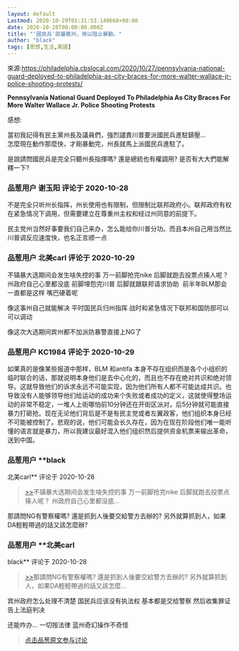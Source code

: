 ```yaml
---
layout: default
Lastmod: 2020-10-29T01:31:53.140668+00:00
date: 2020-10-28T00:00:00.000Z
title: "'國民兵'部屬賓州，用以阻止暴動。"
author: "black"
tags: [思想,生活,美國]
---
```


來源:https://philadelphia.cbslocal.com/2020/10/27/pennsylvania-national-guard-deployed-to-philadelphia-as-city-braces-for-more-walter-wallace-jr-police-shooting-protests/  
  
**Pennsylvania National Guard Deployed To Philadelphia As City Braces For More Walter Wallace Jr. Police Shooting Protests**  
  
感想:  
  
當初我記得有民主黨州長及議員們，強烈譴責川普要派國民兵進駐鎮壓...  
怎麼現在動作那麼快，才剛暴動完，州長就馬上派國民兵進駐了。  
  
是說請問國民兵是完全只聽州長指揮嗎? 還是總統也有權調用? 是否有大大們能解釋一下?

            
### 品葱用户 **谢玉阳** 评论于 2020-10-28
        
不是完全只听州长指挥，州长使用也有限制，但限制比联邦政府小。联邦政府有权在紧急情况下调用，但需要建立在尊重州主权和经过州同意的前提下。  
  
民主党州当然好事要我们自己来办，怎么能给你川普分功。而且本州自己用当然比川普调反应速度快，也名正言顺一点
        


            
### 品葱用户 **北美carl** 评论于 2020-10-29
        
不镇暴大选期间会发生啥失控的事 万一前脚抢完nike 后脚就跑去投票点揍人呢？ 州政府自己心里都没底 前脚埋怨完川普 后脚就跟联邦请求协助  前半年BLM那会一直都是这样 嘴巴硬着呢  
  
像这事州自己就能解决 平时国民兵归州指挥 战时和紧急情况下联邦和国防部可以可以调动  
  
像这次大选期间宾州都不加派防暴警直接上NG了
        


            
### 品葱用户 **KC1984** 评论于 2020-10-29
        
如果真的是像某些报道中那样，BLM 和antifa 本身不存在组织而是各个小组织的临时联合的话，那就说明本身他们是去中心化的，而且也不存在绝对共识和绝对领导。这就导致他们的诉求永远不可能实现，因为他们所有人都不可能达成共识。也导致没有人能够领导他们给运动的成功来个失败或者成功的定义，这就使得整场运动的非常不稳定，一堆人上街哪怕前10分钟还在开街区派对，后5分钟就可能直接暴力打砸抢。现在无论他们背后是不是有民主党或者左翼政客，他们组织本身已经不可能被控制了。悲观的说，他们可能会长久存在，因为在现在阶段他们唯一能听懂的语言就是暴力，所以我建议最好混入他们组织然后提供资金机票来输出革命，送到中国。
        


            
### 品葱用户 **black 
北美carl** 评论于 2020-10-28
        
> [\>>]( "/article/item_id-526881#")不镇暴大选期间会发生啥失控的事 万一前脚抢完nike 后脚就跑去投票点揍人呢？ 州政府自己心里都没底...

  
  
那請問NG有警察權嗎? 還是抓到人後要交給警方去辦的? 另外就算抓到人，如果DA輕輕帶過的話又該怎麼辦?
        


            
### 品葱用户 **北美carl 
black** 评论于 2020-10-28
        
> [\>>]( "/article/item_id-527157#")那請問NG有警察權嗎? 還是抓到人後要交給警方去辦的? 另外就算抓到人，如果DA輕輕帶過的話又該怎麼...

  
宾州政府怎么处理不清楚 国民兵应该没有执法权 基本都是交给警察 然后收集罪证告上法庭判决  
  
还能咋办… 一切按法律 蓝州奇幻操作不奇怪
        






> [点击品葱原文参与讨论](https://pincong.rocks/article/25598)

